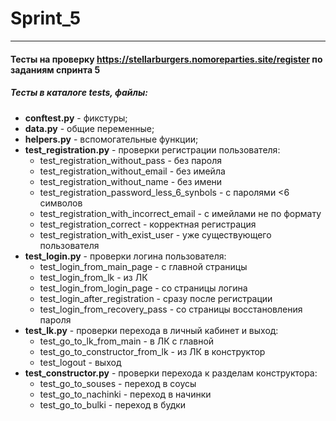 # Sprint_5
---
#### Тесты на проверку https://stellarburgers.nomoreparties.site/register по заданиям спринта 5

##### Тесты в каталоге tests, файлы:

* __conftest.py__ - фикстуры;
* __data.py__ - общие переменные;
* __helpers.py__ - вспомогательные функции;
* __test_registration.py__ - проверки регистрации пользователя:
    * test_registration_without_pass - без пароля
    * test_registration_without_email - без имейла
    * test_registration_without_name - без имени
    * test_registration_password_less_6_synbols - с паролями <6 символов
    * test_registration_with_incorrect_email - с имейлами не по формату
    * test_registration_correct - корректная регистрация
    * test_registration_with_exist_user - уже существующего пользователя
* __test_login.py__ - проверки логина пользователя:
    * test_login_from_main_page - с главной страницы
    * test_login_from_lk - из ЛК
    * test_login_from_login_page - со страницы логина
    * test_login_after_registration - сразу после регистрации
    * test_login_from_recovery_pass - со страницы восстановления пароля
* __test_lk.py__ - проверки перехода в личный кабинет и выход:
    * test_go_to_lk_from_main - в ЛК с главной
    * test_go_to_constructor_from_lk - из ЛК в конструктор
    * test_logout - выход
* __test_constructor.py__ - проверки перехода к разделам конструктора:
    * test_go_to_souses - переход в соусы
    * test_go_to_nachinki - переход в начинки
    * test_go_to_bulki - переход в будки
